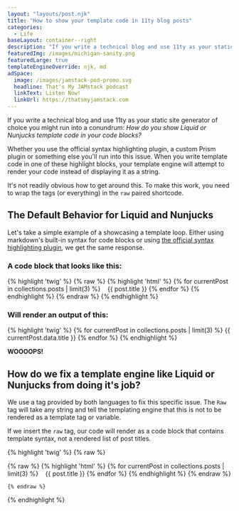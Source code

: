 ```yaml
---
layout: "layouts/post.njk"
title: "How to show your template code in 11ty blog posts"
categories:
  - Life
baseLayout: container--right
description: "If you write a technical blog and use 11ty as your static site generator of choice you might run into a conundrum: How do you show Liquid or Nunjucks template code in your code blocks."
featuredImg: /images/michigan-sanity.png
featuredLarge: true
templateEngineOverride: njk, md
adSpace: 
  image: /images/jamstack-pod-promo.svg
  headline: That's My JAMstack podcast
  linkText: Listen Now!
  linkUrl: https://thatsmyjamstack.com
---
```


If you write a technical blog and use 11ty as your static site generator of choice you might run into a conundrum: *How do you show Liquid or Nunjucks template code in your code blocks?*

Whether you use the official syntax highlighting plugin, a custom Prism plugin or something else you'll run into this issue. When you write template code in one of these highlight blocks, your template engine will attempt to render your code instead of displaying it as a string.

It's not readily obvious how to get around this. To make this work, you need to wrap the tags (or everything) in the `raw` paired shortcode.

## The Default Behavior for Liquid and Nunjucks

Let's take a simple example of a showcasing a template loop. Either using markdown's built-in syntax for code blocks or using [the official syntax highlighting plugin](https://github.com/11ty/eleventy-plugin-syntaxhighlight), we get the same response. 

### A code block that looks like this:

{% highlight 'twig' %}
{% raw %}
{% highlight 'html' %}
    {% for currentPost in collections.posts | limit(3)  %}
       {{ post.title }}
    {% endfor %}
{% endhighlight %}
{% endraw %}
{% endhighlight %}

### Will render an output of this:

{% highlight 'twig' %}
{% for currentPost in collections.posts | limit(3)  %}
{{ currentPost.data.title }}
{% endfor %}
{% endhighlight %}

**WOOOOPS!**

## How do we fix a template engine like Liquid or Nunjucks from doing it's job?

We use a tag provided by both languages to fix this specific issue. The `Raw` tag will take any string and tell the templating engine that this is not to be rendered as a template tag or variable.

If we insert the `raw` tag, our code will render as a code block that contains template syntax, not a rendered list of post titles.

{% highlight 'twig' %}
    {% raw %}

{% raw %}
    {% highlight 'html' %}
        {% for currentPost in collections.posts | limit(3)  %}
           {{ post.title }}
        {% endfor %}
    {% endhighlight %}
{% endraw %}

    {% endraw %}

{% endhighlight %}